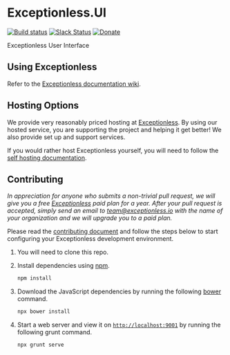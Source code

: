 # Exceptionless.UI
[![Build status](https://ci.appveyor.com/api/projects/status/18th2gqmbt86p5y0/branch/master?svg=true)](https://ci.appveyor.com/project/Exceptionless/exceptionless-ui) 
[![Slack Status](https://slack.exceptionless.com/badge.svg)](https://slack.exceptionless.com)
[![Donate](https://img.shields.io/badge/donorbox-donate-blue.svg)](https://donorbox.org/exceptionless) 

Exceptionless User Interface

## Using Exceptionless
Refer to the [Exceptionless documentation wiki](https://github.com/exceptionless/Exceptionless/wiki/Getting-Started).

## Hosting Options
We provide very reasonably priced hosting at [Exceptionless](http://exceptionless.com). By using our hosted service, you are supporting the project and helping it get better! We also provide set up and support services.

If you would rather host Exceptionless yourself, you will need to follow the [self hosting documentation](https://github.com/exceptionless/Exceptionless/wiki/Self-Hosting).

## Contributing
_In appreciation for anyone who submits a non-trivial pull request, we will give you a free [Exceptionless](http://exceptionless.io) paid plan for a year. After your pull request is accepted, simply send an email to team@exceptionless.io with the name of your organization and we will upgrade you to a paid plan._

Please read the [contributing document](https://github.com/exceptionless/Exceptionless/blob/master/CONTRIBUTING.md) and follow the steps below to start configuring your Exceptionless development environment.

1. You will need to clone this repo.
2. Install dependencies using [npm](https://www.npmjs.com/).

   ```javascript
   npm install
   ```
3. Download the JavaScript dependencies by running the following [bower](http://bower.io/) command.

   ```javascript
   npx bower install
   ```
4. Start a web server and view it on [`http://localhost:9001`](http://localhost:9001) by running the following grunt command.

   ```javascript
   npx grunt serve
   ```
